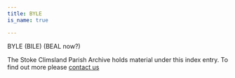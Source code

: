 ```yaml
---
title: BYLE
is_name: true

---
```


BYLE (BILE) (BEAL now?)


The Stoke Climsland Parish Archive holds material under this index entry. To find out more please [contact us](/contact/)
